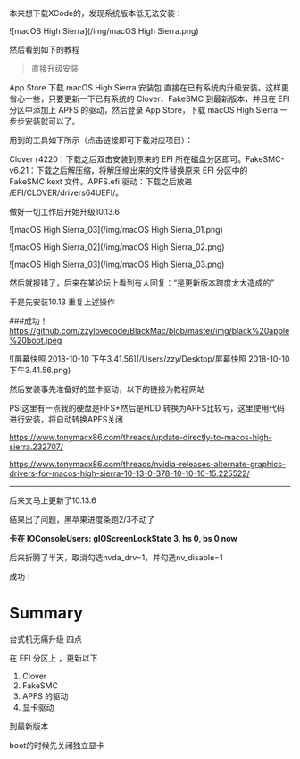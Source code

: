 本来想下载XCode的，发现系统版本低无法安装：

![macOS High Sierra](/img/macOS High Sierra.png)



然后看到如下的教程

> 直接升级安装

 App Store 下载 macOS High Sierra 安装包 直接在已有系统内升级安装。这样更省心一些，只要更新一下已有系统的  Clover、FakeSMC 到最新版本，并且在 EFI 分区中添加上 APFS 的驱动，然后登录 App Store，下载 macOS  High Sierra 一步步安装就可以了。

 用到的工具如下所示（点击链接即可下载对应项目）：

Clover r4220：下载之后双击安装到原来的 EFI  所在磁盘分区即可。FakeSMC-v6.21：下载之后解压缩，将解压缩出来的文件替换原来 EFI 分区中的 FakeSMC.kext  文件。APFS.efi 驱动：下载之后放进 /EFI/CLOVER/drivers64UEFI/。



做好一切工作后开始升级10.13.6

![macOS High Sierra_03](/img/macOS High Sierra_01.png)

![macOS High Sierra_02](/img/macOS High Sierra_02.png)



![macOS High Sierra_03](/img/macOS High Sierra_03.png)

然后就报错了，后来在某论坛上看到有人回复：“是更新版本跨度太大造成的”

于是先安装10.13 重复上述操作



###成功！
https://github.com/zzylovecode/BlackMac/blob/master/img/black%20apple%20boot.jpeg     

![屏幕快照 2018-10-10 下午3.41.56](/Users/zzy/Desktop/屏幕快照 2018-10-10 下午3.41.56.png)

然后安装事先准备好的显卡驱动，以下的链接为教程网站

PS:这里有一点我的硬盘是HFS+然后是HDD 转换为APFS比较亏，这里使用代码进行安装，将自动转换APFS关闭

https://www.tonymacx86.com/threads/update-directly-to-macos-high-sierra.232707/

https://www.tonymacx86.com/threads/nvidia-releases-alternate-graphics-drivers-for-macos-high-sierra-10-13-0-378-10-10-10-15.225522/

---

后来又马上更新了10.13.6

结果出了问题，黑苹果进度条跑2/3不动了

**卡在 IOConsoleUsers: gIOScreenLockState 3, hs 0, bs 0 now**

后来折腾了半天，取消勾选nvda_drv=1，并勾选nv_disable=1

成功！

# Summary

台式机无痛升级 四点

在 EFI 分区上 ，更新以下

1. Clover
2. FakeSMC 
3. APFS 的驱动
4. 显卡驱动

到最新版本

boot的时候先关闭独立显卡
